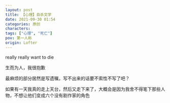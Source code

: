 ```yaml
---
layout: post
title: 【心理】自杀文学
date: 2021-09-30 01:54
categories: 原创
characters: 
tags: ["心理", "死亡"]
pov: 第一人称
origin: Lofter
---
```


really really want to die

生而为人，我很抱歉

最麻烦的部分居然是写遗嘱，写不出来的话要不索性不写了吧？

如果有一天我真的走上天台，然后又走下来了，大概会是因为我舍不得笔下那些人物，不想让他们变成六个没有剧作家的角色
